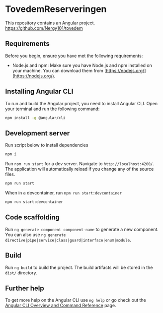 # TovedemReserveringen

This repository contains an Angular project.
<https://github.com/Nergy101/tovedem>

## Requirements

Before you begin, ensure you have met the following requirements:

- Node.js and npm: Make sure you have Node.js and npm installed on your machine. You can download them from [https://nodejs.org/](https://nodejs.org/).

## Installing Angular CLI

To run and build the Angular project, you need to install Angular CLI. Open your terminal and run the following command:

```bash {"id":"01J3BG65M345AZFGQ95NX6V44F"}
npm install -g @angular/cli
```

## Development server

Run script below to install dependencies

```bash {"id":"01J3BG7ANX08KQDHPBNJGVZ9YK"}
npm i
```

Run `npm run start` for a dev server. Navigate to `http://localhost:4200/`. The application will automatically reload if you change any of the source files.

```bash {"id":"01J3BG7SH2TTBBRCTFZ0WS1DFZ"}
npm run start
```

When in a devcontainer, run `npm run start:devcontainer`

```bash {"id":"01J3BG85FMVRDFY37Y0VMVKXY3"}
npm run start:devcontainer
```

## Code scaffolding

Run `ng generate component component-name` to generate a new component. You can also use `ng generate directive|pipe|service|class|guard|interface|enum|module`.

## Build

Run `ng build` to build the project. The build artifacts will be stored in the `dist/` directory.

## Further help

To get more help on the Angular CLI use `ng help` or go check out the [Angular CLI Overview and Command Reference](https://angular.io/cli) page.

